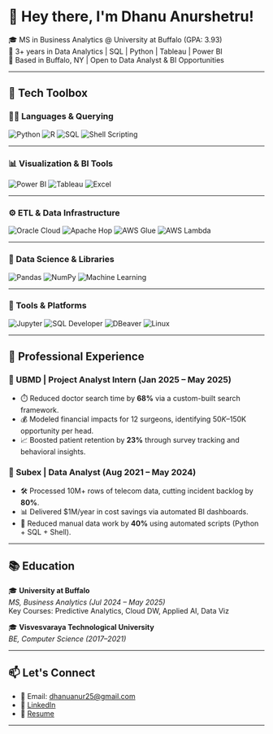 # 👋 Hey there, I'm Dhanu Anurshetru!

🎓 MS in Business Analytics @ University at Buffalo (GPA: 3.93)  
💼 3+ years in Data Analytics | SQL | Python | Tableau | Power BI  
📍 Based in Buffalo, NY | Open to Data Analyst & BI Opportunities

---

## 🧰 Tech Toolbox

### 🧑‍💻 Languages & Querying
![Python](https://img.shields.io/badge/Python-3776AB?logo=python&logoColor=white)
![R](https://img.shields.io/badge/R-276DC3?logo=r&logoColor=white)
![SQL](https://img.shields.io/badge/SQL-336791?logo=postgresql&logoColor=white)
![Shell Scripting](https://img.shields.io/badge/Shell-FFD500?logo=gnu-bash&logoColor=black)

---

### 📊 Visualization & BI Tools
![Power BI](https://img.shields.io/badge/PowerBI-F2C811?logo=powerbi&logoColor=black)
![Tableau](https://img.shields.io/badge/Tableau-E97627?logo=tableau&logoColor=white)
![Excel](https://img.shields.io/badge/Excel-217346?logo=microsoft-excel&logoColor=white)

---

### ⚙️ ETL & Data Infrastructure
![Oracle Cloud](https://img.shields.io/badge/Oracle%20Cloud-F80000?logo=oracle&logoColor=white)
![Apache Hop](https://img.shields.io/badge/Apache%20Hop-231F20?logo=apache&logoColor=white)
![AWS Glue](https://img.shields.io/badge/AWS%20Glue-232F3E?logo=amazon-aws&logoColor=white)
![AWS Lambda](https://img.shields.io/badge/AWS%20Lambda-FF9900?logo=aws-lambda&logoColor=white)

---

### 🧪 Data Science & Libraries
![Pandas](https://img.shields.io/badge/Pandas-150458?logo=pandas&logoColor=white)
![NumPy](https://img.shields.io/badge/NumPy-013243?logo=numpy&logoColor=white)
![Machine Learning](https://img.shields.io/badge/ML-Skill-blue?style=flat-square)

---

### 🧰 Tools & Platforms
![Jupyter](https://img.shields.io/badge/Jupyter-F37626?logo=jupyter&logoColor=white)
![SQL Developer](https://img.shields.io/badge/SQLDeveloper-F80000?logo=oracle&logoColor=white)
![DBeaver](https://img.shields.io/badge/DBeaver-372923?logo=dbeaver&logoColor=white)
![Linux](https://img.shields.io/badge/Linux-FCC624?logo=linux&logoColor=black)

---

## 💼 Professional Experience

### 🏥 UBMD | Project Analyst Intern (Jan 2025 – May 2025)
- ⏱️ Reduced doctor search time by **68%** via a custom-built search framework.
- 💰 Modeled financial impacts for 12 surgeons, identifying $50K–$150K opportunity per head.
- 📈 Boosted patient retention by **23%** through survey tracking and behavioral insights.

### 📡 Subex | Data Analyst (Aug 2021 – May 2024)
- 🛠️ Processed 10M+ rows of telecom data, cutting incident backlog by **80%**.
- 📊 Delivered $1M/year in cost savings via automated BI dashboards.
- 🔄 Reduced manual data work by **40%** using automated scripts (Python + SQL + Shell).

---
## 📚 Education

🎓 **University at Buffalo**  
*MS, Business Analytics (Jul 2024 – May 2025)*  
Key Courses: Predictive Analytics, Cloud DW, Applied AI, Data Viz

🎓 **Visvesvaraya Technological University**  
*BE, Computer Science (2017–2021)*

---

## 📫 Let's Connect
- 📧 Email: dhanuanur25@gmail.com  
- 💼 [LinkedIn](https://www.linkedin.com/in/dhanu-anurshetru-230285199)  
- 📁 [Resume](https://github.com/DhanuAnurshetru/DhanuAnurshetru/blob/main/Dhanu_Anurshetru_Analyst.pdf)


---

<!-- ! ![Dhanu's GitHub stats](https://github-readme-stats.vercel.app/api?username=Dhanuanur25&show_icons=true&theme=radical)
## ![Top Langs](https://github-readme-stats.vercel.app/api/top-langs/?username=Dhanuanur25&layout=compact&theme=radical)

---

